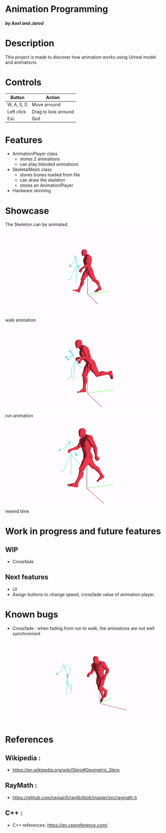 # **Animation Programming**
##### by Axel and Jarod

# Description
This project is made to discover how animation works using Unreal model and animations.

# Controls
| Button | Action |
| -- | -- |
| W, A, S, D | Move arround |
| Left click | Drag to look arround |
| Esc | Quit |
 
# Features
- AnimationPlayer class
    - stores 2 animations
    - can play blended animations
- SkeletalMesh class
    - stores bones loaded from file
    - can draw the skeleton
    - stores an AnimationPlayer
- Hardware skinning

# Showcase
The Skeleton can be animated.
![walk](screenshots/walk.gif)
walk animation
![run](screenshots/run.gif)
run animation
![rewind](screenshots/rewind.gif)
rewind time

# Work in progress and future features
WIP
---
- Crossfade
 
Next features
---
- UI
- Assign buttons to change speed, crossfade value of animation player.

# Known bugs
- Crossfade : when fading from run to walk, the animations are not well synchronised
![crossfade](screenshots/crossfade.gif)

# References
Wikipedia :
---
- https://en.wikipedia.org/wiki/Slerp#Geometric_Slerp

RayMath :
---
- https://github.com/raysan5/raylib/blob/master/src/raymath.h

C++ :
---
- C++ references: https://en.cppreference.com/